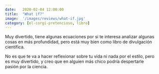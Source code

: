 ```yaml
---
date:   2020-02-04 12:00:00
title:  "What if?"
image:  '/images/reviews/what-if.jpg'
category: [el-corgi-pretencioso, libro]
---
```

Muy divertido, tiene algunas ecuaciones por si te interesa analizar algunas cosas en más profundidad, pero está muy bien como libro de divulgación científica.

No es que te va a hacer reflexionar sobre tu vida ni nada por el estilo, pero es muy divertido, y creo que en alguien más chico podría despertarle pasión por la ciencia.
